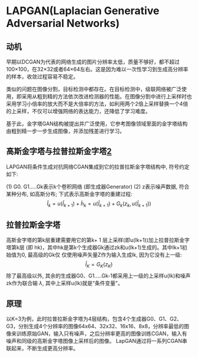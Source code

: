 
# LAPGAN(Laplacian Generative Adversarial Networks)

## 动机

早期以DCGAN为代表的网络生成的图片分辨率太低，质量不够好，都不超过100×100，在32×32或者64×64左右。这是因为难以一次性学习到生成高分辨率的样本，收敛过程容易不稳定。

类似的问题在图像分割，目标检测中都存在。在目标检测中，级联网络被广泛使用，即采用从粗到精的方法依次改进检测器的性能。在图像分割中进行上采样时也采用学习小倍率的放大而不是大倍率的方法，如利用两个2倍上采样替换一个4倍的上采样，不仅可以增强网络的表达能力，还降低了学习难度。

基于此，金字塔GAN结构被提出并广泛使用，它参考图像领域里面的金字塔结构由粗到精一步一步生成图像，并添加残差进行学习。

## 高斯金字塔与拉普拉斯金字塔[2]

LAPGAN将条件生成对抗网络CGAN集成到它的拉普拉斯金字塔结构中, 符号约定如下:

(1) G0. G1.....Gk表示k个卷积网络 (即生成器Generator)
(2) z表示噪声数据, 符合某种分布, 如高斯分布;
下式表示高斯金字塔的重建过程:
$$
\tilde{I}_{k}=u\left(\tilde{I}_{k+1}\right)+\tilde{h}_{k}=u\left(\tilde{I}_{k+1}\right)+G_{k}\left(z_{k}, u\left(\tilde{I}_{k+1}\right)\right)
$$

## 拉普拉斯金字塔

高斯金字塔的第k层重建需要用它的第k+ 1 层上采样(即u(Ik+1))加上拉普拉斯金字塔第k层 (即 hk)，其中hk是第k个生成器Gk通过zk和u(Ik+1)生成的。其中Ik+1初始值为0, 最高级的Gk仅 仅使用噪声矢量Z作为输入生成Ik, 因为它没有上一级:
$$
\tilde{I}_{K}=G_{K}\left(z_{K}\right)
$$
除了最高级以外, 其余的生成器G0、G1.....Gk-1都采用上一级的上采样u(Ik)和噪声zk作为联合输 $\lambda,$ 其中上采样u(Ik)就是“条件变量"。

## 原理

以K=3为例，此时拉普拉斯金字塔为4层结构，包含4个生成器G0、G1、G2、G3，分别生成4个分辨率的图像64x64、32x32、16x16、8x8，分辨率最低的图像来训练原始GAN，输入只有噪声，之后分辨率更高的图像训练CGAN，输入有噪声和同级的高斯金字塔图像上采样后的图像。
LapGAN通过将一系列CGAN串联起来，不断生成更高分辨率。



[1]: http://papers.nips.cc/paper/5773-deep-generative-image-models-using-a-laplacian-pyramid-of-adversarial-networks.pdf
[2]: https://zhuanlan.zhihu.com/p/94153155
[3]: https://my.oschina.net/u/4579165/blog/4340959
[4]: https://my.oschina.net/u/4579165/blog/4340959
